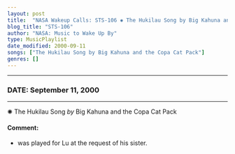 ```yaml
---
layout: post
title:  "NASA Wakeup Calls: STS-106 ✺ The Hukilau Song by Big Kahuna and the Copa Cat Pack ✦ September 11, 2000"
blog_title: "STS-106"
author: "NASA: Music to Wake Up By"
type: MusicPlaylist
date_modified: 2000-09-11
songs: ["The Hukilau Song by Big Kahuna and the Copa Cat Pack"]
genres: []
---
```


----
### DATE: September 11, 2000
----
✺ The Hukilau Song *by* Big Kahuna and the Copa Cat Pack  

#### Comment:
* was played for Lu at the request of his sister.



<br/>
<center>
	<a target="_blank"
	   href="https://twitter.com/intent/tweet?hashtags=Space,NASA,Playlist,NASAWakeupCalls,SpaceProgram&text=🚀 {{ page.author}}, '{{ page.songs.first }}' {{ page.title }}, {{ site.url }}{{ page.url }}&via=nasawakeupcalls"><i class="fab fa-twitter" title="Tweet this page" alt="Tweet this page" style="font-size: 1.3em;"></i></a>
	&nbsp; 	<i class="fas fa-user-astronaut" style="font-size: 1.5em;"></i> &nbsp;
    <a id="custom_amazon_link"
       type="amzn" search="#"
       category="popular music">
    <i class="fab fa-amazon" style="font-size: 1.3em;"></i></a>
</center>

<!-- Randomly resolve an individual entry from a song array -->
<script src="/assets/javascript/seedrandom.min.js"></script>
<script>
  var wake_me_up = ["The Hukilau Song by Big Kahuna and the Copa Cat Pack"];
  var prng = new Math.seedrandom();
  function randomSong() {
    song = wake_me_up[Math.floor(Math.random() * wake_me_up.length)];
    var amazon_link = document.getElementById("custom_amazon_link");
    amazon_link.setAttribute("search", song);
  }
  window.onload = randomSong();
</script>

